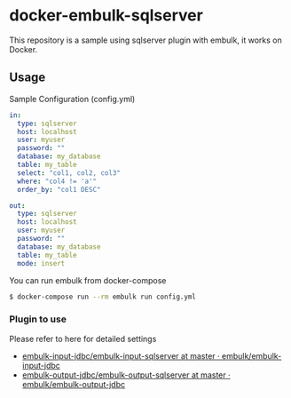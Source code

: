 # docker-embulk-sqlserver
This repository is a sample using sqlserver plugin with embulk, it works on Docker.

## Usage

Sample Configuration (config.yml)
```yml
in:
  type: sqlserver
  host: localhost
  user: myuser
  password: ""
  database: my_database
  table: my_table
  select: "col1, col2, col3"
  where: "col4 != 'a'"
  order_by: "col1 DESC"

out:
  type: sqlserver
  host: localhost
  user: myuser
  password: ""
  database: my_database
  table: my_table
  mode: insert
```

You can run embulk from docker-compose
```sh
$ docker-compose run --rm embulk run config.yml
```

### Plugin to use
Please refer to here for detailed settings
- [embulk\-input\-jdbc/embulk\-input\-sqlserver at master · embulk/embulk\-input\-jdbc](https://github.com/embulk/embulk-input-jdbc/tree/master/embulk-input-sqlserver)
- [embulk\-output\-jdbc/embulk\-output\-sqlserver at master · embulk/embulk\-output\-jdbc](https://github.com/embulk/embulk-output-jdbc/tree/master/embulk-output-sqlserver)
